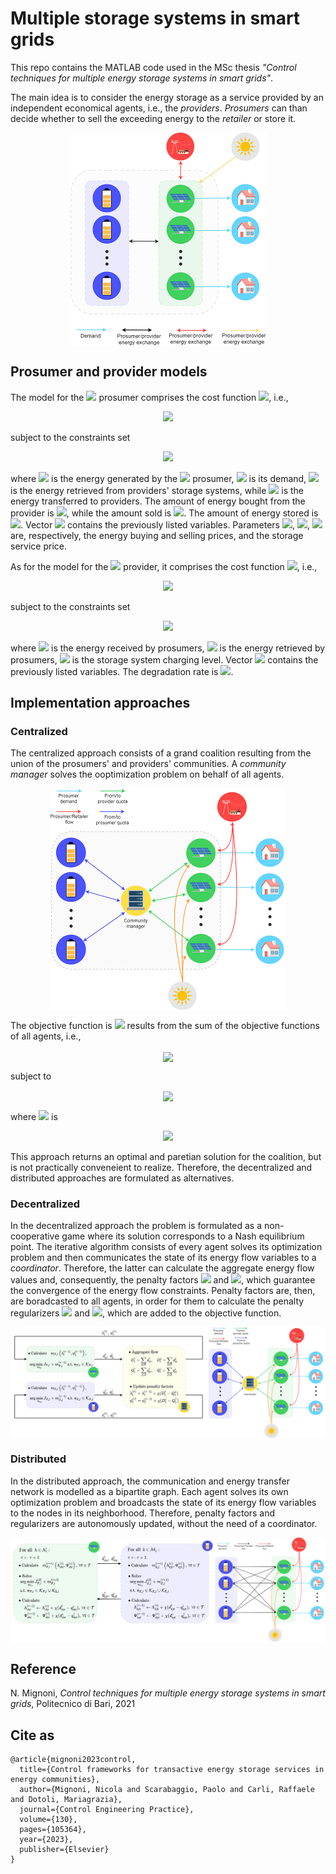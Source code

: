 # Multiple storage systems in smart grids
This repo contains the MATLAB code used in the MSc thesis _"Control techniques for multiple energy storage systems in smart grids"_.

The main idea is to consider the energy storage as a service provided by an independent economical agents, i.e., the _providers_. _Prosumers_ can than decide whether to sell the exceeding energy to the _retailer_ or store it. 

<p align="center">
  <img src="img/framework.png" align="center"></img>
</p>

## Prosumer and provider models
The model for the <img src="https://latex.codecogs.com/gif.latex?%5Cinline%20i"></img> prosumer comprises the cost function <img src="https://latex.codecogs.com/gif.latex?%5Cinline%20J_%7B%5Cmathcal%7BP%7D%2Ci%7D"></img>, i.e.,

<div align="center"><img src="https://latex.codecogs.com/gif.latex?J_%7B%5Cmathcal%7BP%7D%2Ci%7D%20%3D%20%5Csum_%7Bt%20%5Cin%20%5Cmathcal%7BT%7D%7D%20%5Cbigg%5B%20%5Cunderbrace%7BC_t%20p%5E%5Cuparrow_%7Bit%7D%20-%20R_t%20p%5E%5Cdownarrow_%7Bit%7D%20&plus;%20L_t%20s_%7Bit%7D%7D_%7B%5Ctext%7BCost/revenue%20and%20storage%20fee%7D%7D%20&plus;%20%5Cunderbrace%7B%5Cfrac%7B1%7D%7B2%7D%20%5Cxi_i%20%5CBig%28p%5E%7B%5Cuparrow2%7D_%7Bit%7D%20&plus;%20p%5E%7B%5Cdownarrow2%7D_%7Bit%7D%20&plus;%20d%5E%7B%5Cuparrow2%7D_%7Bit%7D%20&plus;%20d%5E%7B%5Cdownarrow2%7D_%7Bit%7D%7D_%7B%5Ctext%7BEnergy%20transmission%20costs%7D%7D%20%5CBig%29%20%5Cbigg%5D"></div>

subject to the constraints set 

<div align="center"><img src="https://latex.codecogs.com/gif.latex?%5Cmathcal%7BK%7D_%7B%5Cmathcal%7BP%7D%2Ci%7D%3D%20%5Cbegin%7Bcases%7D%20G_%7Bit%7D%20-%20D_%7Bit%7D%20&plus;%20d%5E%5Cuparrow_%7Bit%7D%20-%20d%5E%5Cdownarrow_%7Bit%7D%20&plus;%20p%5E%5Cuparrow_%7Bit%7D%20-%20p%5E%5Cdownarrow_%7Bit%7D%20%3D%200%20%5C%5C%20s_%7Bit%7D%20%3D%20%5Calpha%20s_%7Bi%2Ct-1%7D%20&plus;%20%5Ceta%5E%5Cuparrow%20d%5E%5Cdownarrow_%7Bit%7D%20-%20%5Ceta%5E%5Cdownarrow%20d%5E%5Cuparrow_%7Bit%7D%20%5C%5C%20s%5E%5Ctext%7Binit%7D_%7Bi%7D%20%3D%20s_%7BiT%7D%20%5C%5C%20d%5E%5Cuparrow_%7Bit%7D%20%5Cleq%20d%5E%5Ctext%7Bmax%7D%20%5C%5C%20d%5E%5Cdownarrow_%7Bit%7D%20%5Cleq%20d%5E%5Ctext%7Bmax%7D%20%5C%5C%20p%5E%5Cdownarrow_%7Bit%7D%20%5Cleq%20p%5E%5Ctext%7Bmax%7D%20%5C%5C%20p%5E%5Cuparrow_%7Bit%7D%20%5Cleq%20p%5E%5Ctext%7Bmax%7D%20%5C%5C%20%5Cboldsymbol%7Bv%7D_%7B%5Cmathcal%7BP%7D%2Ci%7D%20%5Cgeq%20%5Cboldsymbol%7B0%7D%20%5Cend%7Bcases%7D"></div> 

where <img src="https://latex.codecogs.com/gif.latex?G_%7Bit%7D"></img> is the energy generated by the <img src="https://latex.codecogs.com/gif.latex?%5Cinline%20i"></img> prosumer, <img src="https://latex.codecogs.com/gif.latex?D_%7Bit%7D"></img> is its demand, <img src="https://latex.codecogs.com/gif.latex?d%5E%5Cuparrow_%7Bit%7D"></img> is the energy retrieved from providers' storage systems, while <img src="https://latex.codecogs.com/gif.latex?d%5E%5Cdownarrow_%7Bit%7D"></img> is the energy transferred to providers. The amount of energy bought from the provider is <img src="https://latex.codecogs.com/gif.latex?p%5E%5Cuparrow_%7Bit%7D"></img>, while the amount sold is <img src="https://latex.codecogs.com/gif.latex?p%5E%5Cdownarrow_%7Bit%7D"></img>. The amount of energy stored is <img src="https://latex.codecogs.com/gif.latex?s%5E%5Cdownarrow_%7Bit%7D"></img>. Vector <img src="https://latex.codecogs.com/gif.latex?%5Cboldsymbol%7Bv%7D_%7B%5Cmathcal%7BP%7D%2C%20i%7D"></img> contains the previously listed variables. Parameters <img src="https://latex.codecogs.com/gif.latex?C_%7Bt%7D"></img>, <img src="https://latex.codecogs.com/gif.latex?R_%7Bt%7D"></img>, <img src="https://latex.codecogs.com/gif.latex?L_%7Bt%7D"></img> are, respectively, the energy buying and selling prices, and the storage service price.

As for the model for the <img src="https://latex.codecogs.com/gif.latex?%5Cinline%20j"></img> provider, it comprises the cost function <img src="https://latex.codecogs.com/gif.latex?%5Cinline%20J_%7B%5Cmathcal%7BS%7D%2Cj%7D"></img>, i.e.,

<div align="center"><img src="https://latex.codecogs.com/gif.latex?J_%7B%5Cmathcal%7BS%7D%2Cj%7D%20%3D%20%5Csum_%7Bt%20%5Cin%20%5Cmathcal%7BT%7D%7D%20%5Cbigg%5B%20%5Cunderbrace%7B%5Cfrac%7B1%7D%7B2%7D%20%5Czeta_j%20%28q%5E%5Cuparrow_%7Bjt%7D%20&plus;%20q%5E%5Cdownarrow_%7Bjt%7D%29%5E2%7D_%7B%5Ctext%7BStorage%20degradation%20costs%7D%7D%20-%20%5Cunderbrace%7BL_t%20b_%7Bjt%7D%7D_%7B%5Ctext%7BRevenues%7D%7D%20%5Cbigg%5D"></div>

subject to the constraints set

<div align="center"> <img src="https://latex.codecogs.com/gif.latex?%5Cmathcal%7BK%7D_%7B%5Cmathcal%7BS%7D%2Cj%7D%3D%20%5Cbegin%7Bcases%7D%20b_%7Bjt%7D%20%3D%20%5Calpha%20b_%7Bj%2Ct-1%7D%20&plus;%20%5Ceta%5E%5Cuparrow%20q%5E%5Cuparrow_%7Bjt%7D%20-%20%5Ceta%5E%5Cdownarrow%20q%5E%5Cdownarrow_%7Bjt%7D%20%5C%5C%20b_%7Bjt%7D%20%5Cleq%20b%5E%5Ctext%7Bmax%7D_j%20%5C%5C%20q%5E%5Cuparrow_%7Bjt%7D%20%5Cleq%20q%5E%5Ctext%7Bmax%7D%20%5C%5C%20q%5E%5Cdownarrow_%7Bjt%7D%20%5Cleq%20q%5E%5Ctext%7Bmax%7D%20%5C%5C%20%5Cboldsymbol%7Bv%7D_%7B%5Cmathcal%7BS%7D%2Cj%7D%20%5Cgeq%20%5Cboldsymbol%7B0%7D%20%5Cend%7Bcases%7D"></div>

where <img align="center"><img src="https://latex.codecogs.com/gif.latex?q%5E%5Cuparrow_%7Bjt%7D"></img> is the energy received by prosumers, <img src="https://latex.codecogs.com/gif.latex?q%5E%5Cdownarrow_%7Bjt%7D"></img> is the energy retrieved by prosumers, <img src="https://latex.codecogs.com/gif.latex?b_%7Bjt%7D"></img> is the storage system charging level. Vector <img src="https://latex.codecogs.com/gif.latex?%5Cboldsymbol%7Bv%7D_%7B%5Cmathcal%7BS%7D%2C%20j%7D"></img> contains the previously listed variables. The degradation rate is <img src="https://latex.codecogs.com/gif.latex?%5Czeta_%7Bjt%7D"></div>.  

## Implementation approaches
### Centralized
The centralized approach consists of a grand coalition resulting from the union of the prosumers' and providers' communities. A _community manager_ solves the ooptimization problem on behalf of all agents. 
<p align="center">
  <img src="img/prosumer-provider-full.png" align="center"></img>
</p>

The objective function is <img src="https://latex.codecogs.com/gif.latex?J%5E%7B%28c%29%7D"></img> results from the sum of the objective functions of all agents, i.e.,
<p align="center">
  <img src="https://latex.codecogs.com/gif.latex?J%5E%7B%28c%29%7D%20%3D%20%5Csum_%7Bi%20%5Cin%20%5Cmathcal%7BP%7D%7D%20J_%7B%5Cmathcal%7BP%7D%2Ci%7D%20&plus;%20%5Csum_%7Bj%20%5Cin%20%5Cmathcal%7BS%7D%7D%20J_%7B%5Cmathcal%7BS%7D%2Cj%7D" align="center"></img>
</p>
subject to 
<p align="center">
  <img src="https://latex.codecogs.com/gif.latex?%5Cmathcal%7BK%7D_%5Cmathcal%7BC%7D%20%3D%20%5Cmathcal%7BK%7D_%7B%5Ctext%7BA%7D%7D%20%5Ccup%20%5Cleft%28%20%5Cbigcup_%7Bi%20%5Cin%20%5Cmathcal%7BP%7D%7D%20%5Cmathcal%7BK%7D_%7B%5Cmathcal%7BP%7D%2Ci%7D%20%5Cright%29%20%5Ccup%20%5Cleft%28%20%5Cbigcup_%7Bj%20%5Cin%20%5Cmathcal%7BS%7D%7D%20%5Cmathcal%7BK%7D_%7B%5Cmathcal%7BS%7D%2Cj%7D%20%5Cright%29" align="center"></img>
</p>

where <img src="https://latex.codecogs.com/gif.latex?%5Cmathcal%7BK%7D_%7B%5Ctext%7BA%7D%7D"></img> is
<p align="center">
  <img src="https://latex.codecogs.com/gif.latex?%5Cmathcal%7BK%7D_%7B%5Ctext%7BA%7D%7D%3D%20%5Cbegin%7Bcases%7D%20%5Cdisplaystyle%20%5Csum_%7Bi%20%5Cin%20%5Cmathcal%7BP%7D%7D%20d%5E%5Cuparrow_%7Bit%7D%20-%20%5Csum_%7Bj%20%5Cin%20%5Cmathcal%7BS%7D%7D%20q%5E%5Cdownarrow_%7Bjt%7D%20%3D%200%20%5C%5C%20%5Cdisplaystyle%20%5Csum_%7Bi%20%5Cin%20%5Cmathcal%7BP%7D%7D%20d%5E%5Cdownarrow_%7Bit%7D%20-%20%5Csum_%7Bj%20%5Cin%20%5Cmathcal%7BS%7D%7D%20q%5E%5Cuparrow_%7Bjt%7D%20%3D%200%20%5Cend%7Bcases%7D">
</p>

This approach returns an optimal and paretian solution for the coalition, but is not practically conveneient to realize. Therefore, the decentralized and distributed approaches are formulated as alternatives.

### Decentralized
In the decentralized approach the problem is formulated as a non-cooperative game where its solution corresponds to a Nash equilibrium point. The iterative algorithm consists of every agent solves its optimization problem and then communicates the state of its energy flow variables to a _coordinator_. Therefore, the latter can calculate the aggregate energy flow values and, consequently, the penalty factors <img src="https://latex.codecogs.com/gif.latex?\inline&space;\lambda^{(\tau)}_{t}"></img> and <img src="https://latex.codecogs.com/gif.latex?\inline&space;\psi^{(\tau)}_{t}"></img>, which guarantee the convergence of the energy flow constraints. Penalty factors are, then, are boradcasted to all agents, in order for them to calculate the penalty regularizers <img src="https://latex.codecogs.com/gif.latex?\inline&space;m_{\mathcal{P},i}"></img> and <img src="https://latex.codecogs.com/gif.latex?\inline&space;m_{\mathcal{S},j}"></img>, which are added to the objective function.
<p align="center">
  <img src="img/decentralized.png" align="center"></img> 
</p>

### Distributed
In the distributed approach, the communication and energy transfer network is modelled as a bipartite graph. Each agent solves its own optimization problem and broadcasts the state of its energy flow variables to the nodes in its neighborhood. Therefore, penalty factors and regularizers are autonomously updated, without the need of a coordinator.
<p align="center">
  <img src="img/distributed.png" align="center"></img>
</p>

## Reference
N. Mignoni, _Control techniques for multiple energy storage systems in smart grids_, Politecnico di Bari, 2021

## Cite as
```
@article{mignoni2023control,
  title={Control frameworks for transactive energy storage services in energy communities},
  author={Mignoni, Nicola and Scarabaggio, Paolo and Carli, Raffaele and Dotoli, Mariagrazia},
  journal={Control Engineering Practice},
  volume={130},
  pages={105364},
  year={2023},
  publisher={Elsevier}
}
```
